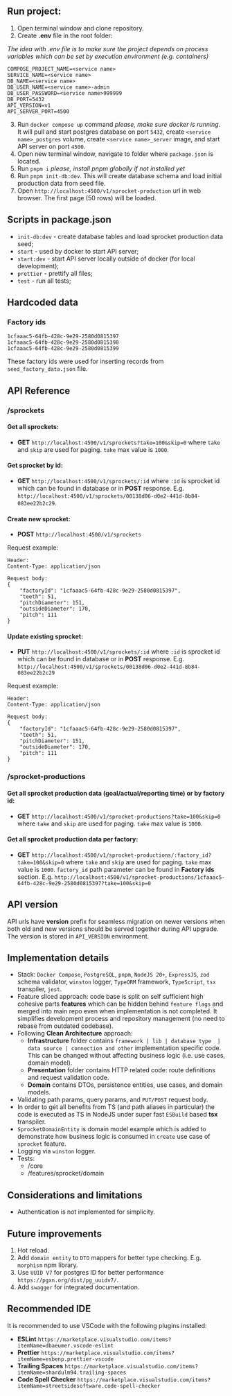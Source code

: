 

## Run project:

1. Open terminal window and clone repository.
2. Create **.env** file in the root folder:

*The idea with .env file is to make sure the project depends on process variables which can be set by execution environment (e.g. containers)*
```
COMPOSE_PROJECT_NAME=<service name>
SERVICE_NAME=<service name>
DB_NAME=<service name>
DB_USER_NAME=<service name>-admin
DB_USER_PASSWORD=<service name>999999
DB_PORT=5432
API_VERSION=v1
API_SERVER_PORT=4500
```
3. Run `docker compose up` command *please, make sure docker is running*. It will pull and start postgres database on port `5432`, create `<service name>_postgres` volume, create `<service name>_server` image, and start API server on port `4500`.
4. Open new terminal window, navigate to folder where `package.json` is located.
5. Run `pnpm i` *please, install pnpm globally if not installed yet*
6. Run `pnpm init-db:dev`. This will create database schema and load initial production data from seed file.
7. Open `http://localhost:4500/v1/sprocket-production` url in web browser. The first page (50 rows) will be loaded.

## Scripts in package.json
- `init-db:dev` - create database tables and load sprocket production data seed;
- `start` - used by docker to start API server;
- `start:dev` - start API server locally outside of docker (for local development);
- `prettier` - prettify all files;
- `test` - run all tests;

## Hardcoded data
### Factory ids
```
1cfaaac5-64fb-428c-9e29-2580d0815397
1cfaaac5-64fb-428c-9e29-2580d0815398
1cfaaac5-64fb-428c-9e29-2580d0815399
```
These factory ids were used for inserting records from `seed_factory_data.json` file.

## API Reference
### /sprockets
#### Get all sprockets:
- **GET** `http://localhost:4500/v1/sprockets?take=100&skip=0` where `take` and `skip` are used for paging. `take` max value is `1000`.

#### Get sprocket by id:
- **GET** `http://localhost:4500/v1/sprockets/:id` where `:id` is sprocket id which can be found in database or in **POST** response. E.g. `http://localhost:4500/v1/sprockets/00138d06-d0e2-441d-8b84-083ee22b2c29`.

#### Create new sprocket:
- **POST** `http://localhost:4500/v1/sprockets`

Request example:
```
Header:
Content-Type: application/json

Request body:
{
    "factoryId": "1cfaaac5-64fb-428c-9e29-2580d0815397",
    "teeth": 51,
    "pitchDiameter": 151,
    "outsideDiameter": 170,
    "pitch": 111
}
```
#### Update existing sprocket:
- **PUT** `http://localhost:4500/v1/sprockets/:id` where `:id` is sprocket id which can be found in database or in **POST** response. E.g. `http://localhost:4500/v1/sprockets/00138d06-d0e2-441d-8b84-083ee22b2c29`

Request example:
```
Header:
Content-Type: application/json

Request body:
{
    "factoryId": "1cfaaac5-64fb-428c-9e29-2580d0815397",
    "teeth": 51,
    "pitchDiameter": 151,
    "outsideDiameter": 170,
    "pitch": 111
}
```

### /sprocket-productions
#### Get all sprocket production data (goal/actual/reporting time) or by factory id:
- **GET** `http://localhost:4500/v1/sprocket-productions?take=100&skip=0` where `take` and `skip` are used for paging. `take` max value is `1000`.

#### Get all sprocket production data per factory:
- **GET** `http://localhost:4500/v1/sprocket-productions/:factory_id?take=100&skip=0` where `take` and `skip` are used for paging. `take` max value is `1000`. `factory_id` path parameter can be found in **Factory ids** section. E.g. `http://localhost:4500/v1/sprocket-productions/1cfaaac5-64fb-428c-9e29-2580d0815397?take=100&skip=0`

## API version
API urls have **version** prefix for seamless migration on newer versions when both old and new versions should be served together during API upgrade. The version is stored in `API_VERSION` environment.

## Implementation details
- Stack: `Docker Compose`, `PostgreSQL`, `pnpm`, `NodeJS 20+`, `ExpressJS`, `zod` schema validator, `winston` logger, `TypeORM` framework, `TypeScript`, `tsx` transpiler, `jest`.
- Feature sliced approach: code base is split on self sufficient high cohesive parts **features** which can be hidden behind `feature flags` and merged into main repo even when implementation is not completed. It simplifies development process and repository management (no need to rebase from outdated codebase).
- Following **Clean Architecture** approach:
    - **Infrastructure** folder contains `framework | lib | database type  | data source | connection and other` implementation specific code. This can be changed without affecting business logic (i.e. use cases, domain model).
    - **Presentation** folder contains HTTP related code: route definitions and request validation code.
    - **Domain** contains DTOs, persistence entities, use cases, and domain models.
- Validating path params, query params, and `PUT/POST` request body.
- In order to get all benefits from TS (and path aliases in particular) the code is executed as TS in NodeJS under super fast `ESBuild` based **tsx** transpiler.
- `SprocketDomainEntity` is domain model example which is added to demonstrate how business logic is consumed in `create` use case of `sprocket` feature.
- Logging via `winston` logger.
- Tests:
    - /core
    - /features/sprocket/domain

## Considerations and limitations
- Authentication is not implemented for simplicity.

## Future improvements
1. Hot reload.
2. Add `domain entity` to `DTO` mappers for better type checking. E.g. `morphism` npm library.
3. Use `UUID V7` for postgres ID for better performance `https://pgxn.org/dist/pg_uuidv7/`.
4. Add `swagger` for integrated documentation.

## Recommended IDE
It is recommended to use VSCode with the following plugins installed:
- **ESLint** `https://marketplace.visualstudio.com/items?itemName=dbaeumer.vscode-eslint`
- **Prettier** `https://marketplace.visualstudio.com/items?itemName=esbenp.prettier-vscode`
- **Trailing Spaces** `https://marketplace.visualstudio.com/items?itemName=shardulm94.trailing-spaces`
- **Code Spell Checker** `https://marketplace.visualstudio.com/items?itemName=streetsidesoftware.code-spell-checker`

